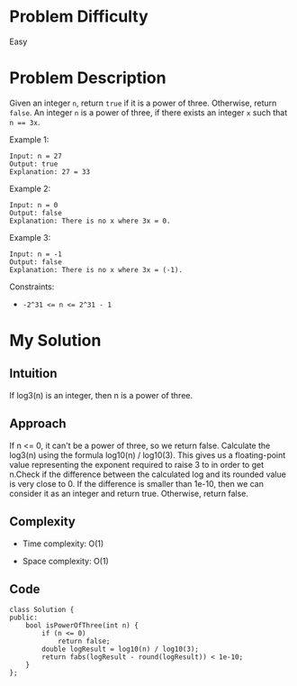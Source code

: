 # Problem Difficulty
Easy

# Problem Description
Given an integer `n`, return `true` if it is a power of three. Otherwise, return `false`.
An integer `n` is a power of three, if there exists an integer `x` such that `n == 3x`.

 Example 1:
```
Input: n = 27
Output: true
Explanation: 27 = 33
```
Example 2:
```
Input: n = 0
Output: false
Explanation: There is no x where 3x = 0.
```
Example 3:
```
Input: n = -1
Output: false
Explanation: There is no x where 3x = (-1).
 ```

Constraints:
- `-2^31 <= n <= 2^31 - 1`

# My Solution
## Intuition
<!-- Describe your first thoughts on how to solve this problem. -->
If log3(n) is an integer, then n is a power of three.

## Approach
<!-- Describe your approach to solving the problem. -->
If n <= 0, it can't be a power of three, so we return false. Calculate the log3(n) using the formula log10(n) / log10(3). This gives us a floating-point value representing the exponent required to raise 3 to in order to get n.Check if the difference between the calculated log and its rounded value is very close to 0. If the difference is smaller than 1e-10, then we can consider it as an integer and return true. Otherwise, return false.
## Complexity
- Time complexity: O(1)
<!-- Add your time complexity here, e.g. $$O(n)$$ -->

- Space complexity: O(1)
<!-- Add your space complexity here, e.g. $$O(n)$$ -->

## Code
```
class Solution {
public:
    bool isPowerOfThree(int n) {
        if (n <= 0)
            return false;
        double logResult = log10(n) / log10(3);
        return fabs(logResult - round(logResult)) < 1e-10; 
    }
};
```
